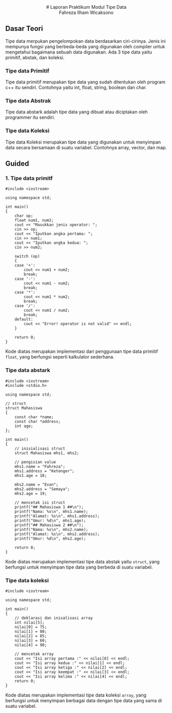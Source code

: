 <center># Laporan Praktikum Modul Tipe Data</center>
<center>Fahreza Ilham Wicaksono</center>

## Dasar Teori
Tipe data merpukan pengelompokan data berdasarkan ciri-cirinya. Jenis ini mempunya fungsi yang berbeda-beda yang digunakan oleh compiler untuk mengetahui bagaimana sebuah data digunakan. Ada 3 tipe data yaitu primitif, abstak, dan koleksi.
### Tipe data Primitif
Tipe data primitif merupakan tipe data yang sudah ditentukan oleh program c++ itu sendiri. Contohnya yaitu int, float, string, boolean dan char.
### Tipe data Abstrak
Tipe data abstark adalah tipe data yang dibuat atau diciptakan oleh programmer itu sendiri.
### Tipe data Koleksi
Tipe data Koleksi merupakan tipe data yang digunakan untuk menyimpan data secara bersamaan di suatu variabel. Contohnya array, vector, dan map.

## Guided
### 1. Tipe data primitf
```
#include <iostream>

using namespace std;

int main()
{
    char op;
    float num1, num2;
    cout << "Masukkan jenis operator: ";
    cin >> op;
    cout << "Iputkan angka pertama: ";
    cin >> num1;
    cout << "Iputkan angka kedua: ";
    cin >> num2;

    switch (op)
    {
    case '+':
        cout << num1 + num2;
        break;
    case '-':
        cout << num1 - num2;
        break;
    case '*':
        cout << num1 * num2;
        break;
    case '/':
        cout << num1 / num2;
        break;
    default:
        cout << "Error! operator is not valid" << endl;
    }

    return 0;
}
```
Kode diatas merupakan implementasi dari penggunaan tipe data primitif `float`, yang berfungsi seperti kalkulator sederhana.

### Tipe data abstark
```
#include <iostream>
#include <stdio.h>

using namespace std;

// struct
struct Mahasiswa
{
    const char *name;
    const char *address;
    int age;
};

int main()
{
    // inisialisasi struct
    struct Mahasiswa mhs1, mhs2;

    // pengisian value
    mhs1.name = "Fahreza";
    mhs1.address = "Ketenger";
    mhs1.age = 18;

    mhs2.name = "Evan";
    mhs2.address = "Semaya";
    mhs2.age = 19;

    // mencetak isi struct
    printf("## Mahasiswa 1 ##\n");
    printf("Nama: %s\n", mhs1.name);
    printf("Alamat: %s\n", mhs1.address);
    printf("Umur: %d\n", mhs1.age);
    printf("## Mahasiswa 2 ##\n");
    printf("Nama: %s\n", mhs2.name);
    printf("Alamat: %s\n", mhs2.address);
    printf("Umur: %d\n", mhs2.age);

    return 0;
}
```
Kode diatas merupakan implementasi tipe data abstak yaitu `struct`, yang berfungsi untuk menyimpan tipe data yang berbeda di suatu variabel.

### Tipe data koleksi
```
#include <iostream>

using namespace std;

int main()
{
    // deklarasi dan inisalisasi array
    int nilai[5];
    nilai[0] = 75;
    nilai[1] = 80;
    nilai[2] = 85;
    nilai[3] = 60;
    nilai[4] = 90;

    // mencetak array
    cout << "Isi array pertama :" << nilai[0] << endl;
    cout << "Isi array kedua :" << nilai[1] << endl;
    cout << "Isi array ketiga :" << nilai[2] << endl;
    cout << "Isi array keempat :" << nilai[3] << endl;
    cout << "Isi array kelima :" << nilai[4] << endl;
    return 0;
}
```
Kode diatas merupakan implementasi tipe data koleksi `array`, yang berfungsi untuk menyimpan berbagai data dengan tipe data yang sama di suatu variabel.
